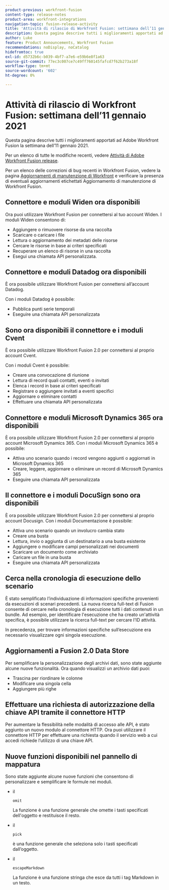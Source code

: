 ```yaml
---
product-previous: workfront-fusion
content-type: release-notes
product-area: workfront-integrations
navigation-topic: fusion-release-activity
title: 'Attività di rilascio di Workfront Fusion: settimana dell’11 gennaio 2021'
description: Questa pagina descrive tutti i miglioramenti apportati ad Adobe Workfront Fusion la settimana dell’11 gennaio 2021.
author: Luke
feature: Product Announcements, Workfront Fusion
recommendations: noDisplay, noCatalog
hidefromtoc: true
exl-id: d5732b6c-b039-4bf7-a7e6-e59b6e8f1a63
source-git-commit: 77ec3c007ce7c49ff760145fafcd7f62b273a18f
workflow-type: tm+mt
source-wordcount: '602'
ht-degree: 0%

---
```


# Attività di rilascio di Workfront Fusion: settimana dell’11 gennaio 2021

Questa pagina descrive tutti i miglioramenti apportati ad Adobe Workfront Fusion la settimana dell’11 gennaio 2021.

Per un elenco di tutte le modifiche recenti, vedere [Attività di Adobe Workfront Fusion release](/help/workfront-fusion/fusion-product-releases/fusion-release-activity.md).

Per un elenco delle correzioni di bug recenti in Workfront Fusion, vedere la pagina [Aggiornamenti di manutenzione di Workfront](https://experienceleague.adobe.com/docs/workfront-known-issues/releases/current-updates.html) e verificare la presenza di eventuali aggiornamenti etichettati Aggiornamento di manutenzione di Workfront Fusion.

## Connettore e moduli Widen ora disponibili

Ora puoi utilizzare Workfront Fusion per connettersi al tuo account Widen. I moduli Widen consentono di:

* Aggiungere o rimuovere risorse da una raccolta
* Scaricare o caricare i file
* Lettura o aggiornamento dei metadati delle risorse
* Cercare le risorse in base ai criteri specificati
* Recuperare un elenco di risorse in una raccolta
* Esegui una chiamata API personalizzata.

## Connettore e moduli Datadog ora disponibili

È ora possibile utilizzare Workfront Fusion per connettersi all’account Datadog.

Con i moduli Datadog è possibile:

* Pubblica punti serie temporali
* Eseguire una chiamata API personalizzata

## Sono ora disponibili il connettore e i moduli Cvent

È ora possibile utilizzare Workfront Fusion 2.0 per connettersi al proprio account Cvent.

Con i moduli Cvent è possibile:

* Creare una convocazione di riunione
* Lettura di record quali contatti, eventi o invitati
* Elenca i record in base ai criteri specificati
* Registrare o aggiungere invitati a eventi specifici
* Aggiornare o eliminare contatti
* Effettuare una chiamata API personalizzata


## Connettore e moduli Microsoft Dynamics 365 ora disponibili

È ora possibile utilizzare Workfront Fusion 2.0 per connettersi al proprio account Microsoft Dynamics 365. Con i moduli Microsoft Dynamics 365 è possibile:

* Attiva uno scenario quando i record vengono aggiunti o aggiornati in Microsoft Dynamics 365
* Creare, leggere, aggiornare o eliminare un record di Microsoft Dynamics 365
* Eseguire una chiamata API personalizzata

## Il connettore e i moduli DocuSign sono ora disponibili

È ora possibile utilizzare Workfront Fusion 2.0 per connettersi al proprio account Docusign. Con i moduli Documentazione è possibile:

* Attiva uno scenario quando un involucro cambia stato
* Creare una busta
* Lettura, invio o aggiunta di un destinatario a una busta esistente
* Aggiungere o modificare campi personalizzati nei documenti
* Scaricare un documento come archiviato
* Caricare un file in una busta
* Eseguire una chiamata API personalizzata

## Cerca nella cronologia di esecuzione dello scenario

È stato semplificato l’individuazione di informazioni specifiche provenienti da esecuzioni di scenari precedenti. La nuova ricerca full-text di Fusion consente di cercare nella cronologia di esecuzione tutti i dati contenuti in un bundle. Ad esempio, per identificare l&#39;esecuzione che ha creato un&#39;attività specifica, è possibile utilizzare la ricerca full-text per cercare l&#39;ID attività.

In precedenza, per trovare informazioni specifiche sull’esecuzione era necessario visualizzare ogni singola esecuzione.

## Aggiornamenti a Fusion 2.0 Data Store

Per semplificare la personalizzazione degli archivi dati, sono state aggiunte alcune nuove funzionalità. Ora quando visualizzi un archivio dati puoi:

* Trascina per riordinare le colonne
* Modificare una singola cella
* Aggiungere più righe


## Effettuare una richiesta di autorizzazione della chiave API tramite il connettore HTTP

Per aumentare la flessibilità nelle modalità di accesso alle API, è stato aggiunto un nuovo modulo al connettore HTTP. Ora puoi utilizzare il connettore HTTP per effettuare una richiesta quando il servizio web a cui accedi richiede l’utilizzo di una chiave API.

## Nuove funzioni disponibili nel pannello di mappatura

Sono state aggiunte alcune nuove funzioni che consentono di personalizzare e semplificare le formule nei moduli.

* il

  ```
  omit
  ```

  La funzione è una funzione generale che omette i tasti specificati dell&#39;oggetto e restituisce il resto.
* il

  ```
  pick
  ```

  è una funzione generale che seleziona solo i tasti specificati dall’oggetto.
* il

  ```
  escapeMarkdown
  ```

  La funzione è una funzione stringa che esce da tutti i tag Markdown in un testo.
